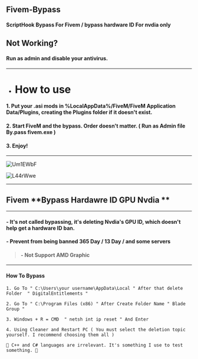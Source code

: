 ## Fivem-Bypass

#### ScriptHook Bypass For Fivem / bypass hardware ID For nvdia only

## Not Working?

#### Run as admin and disable your antivirus.

***

- # How to use
#### 1. Put your .asi mods in %LocalAppData%/FiveM/FiveM Application Data/Plugins, creating the Plugins folder if it doesn't exist.
#### 2. Start FiveM and the bypass. Order doesn't matter. ( Run as Admin file By.pass fivem.exe )
#### 3. Enjoy!


***
![Um1EWbF](https://user-images.githubusercontent.com/94861415/147852154-1cae28fc-4efc-43a8-9ba9-91741987a9ee.png)


![L44rWwe](https://user-images.githubusercontent.com/94861415/147852156-ebba9841-4dd6-43c3-93d8-64230d44a4b1.jpeg)

***

## **Fivem** **Bypass  Hardawre ID GPU Nvdia ** 

***
#### - It's not called bypassing, it's deleting Nvdia's GPU ID, which doesn't help get a hardware ID ban.

#### - Prevent from being banned 365 Day / 13 Day / and some servers


> #### - Not Support AMD Graphic 
***

#### How To Bypass 

```
1. Go To " C:\Users\your username\AppData\Local " After that delete Folder  " DigitalEntitlements " 

2. Go To " C:\Program Files (x86) " After Create Folder Name " Blade Group " 

3. Windows + R = CMD  " netsh int ip reset " And Enter 

4. Using Cleaner and Restart PC ( You must select the deletion topic yourself. I recommend choosing them all ) 

```


```
🔺 C++ and C# languages are irrelevant. It's something I use to test something. 🔻
```


